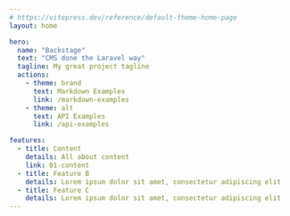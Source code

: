```yaml
---
# https://vitepress.dev/reference/default-theme-home-page
layout: home

hero:
  name: "Backstage"
  text: "CMS done the Laravel way"
  tagline: My great project tagline
  actions:
    - theme: brand
      text: Markdown Examples
      link: /markdown-examples
    - theme: alt
      text: API Examples
      link: /api-examples

features:
  - title: Content
    details: All about content
    link: 01-content
  - title: Feature B
    details: Lorem ipsum dolor sit amet, consectetur adipiscing elit
  - title: Feature C
    details: Lorem ipsum dolor sit amet, consectetur adipiscing elit
---
```


